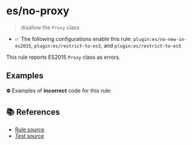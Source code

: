 # es/no-proxy
> disallow the `Proxy` class

- ✅ The following configurations enable this rule: `plugin:es/no-new-in-es2015`, `plugin:es/restrict-to-es3`, and `plugin:es/restrict-to-es5`

This rule reports ES2015 `Proxy` class as errors.

## Examples

⛔ Examples of **incorrect** code for this rule:

<eslint-playground type="bad" code="/*eslint es/no-proxy: error */
let p = new Proxy(obj, hooks)
" />

## 📚 References

- [Rule source](https://github.com/mysticatea/eslint-plugin-es/blob/v4.1.0/lib/rules/no-proxy.js)
- [Test source](https://github.com/mysticatea/eslint-plugin-es/blob/v4.1.0/tests/lib/rules/no-proxy.js)
